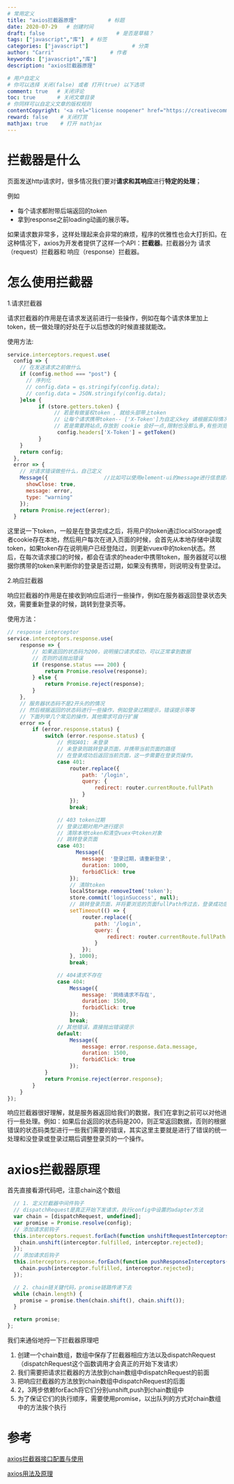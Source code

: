 ```yaml
---
# 常用定义
title: "axios拦截器原理"          # 标题
date: 2020-07-29   # 创建时间
draft: false                       # 是否是草稿？
tags: ["javascript","库"]  # 标签
categories: ["javascript"]              # 分类
author: "Carri"                  # 作者
keywords: ["javascript","库"]
description: "axios拦截器原理"  

# 用户自定义
# 你可以选择 关闭(false) 或者 打开(true) 以下选项
comment: true   # 关闭评论
toc: true       # 关闭文章目录
# 你同样可以自定义文章的版权规则
contentCopyright: '<a rel="license noopener" href="https://creativecommons.org/licenses/by-nc-nd/4.0/" target="_blank">CC BY-NC-ND 4.0</a>'
reward: false	 # 关闭打赏
mathjax: true    # 打开 mathjax
---
```


# 拦截器是什么
页面发送http请求时，很多情况我们要对**请求和其响应**进行**特定的处理**；

例如

* 每个请求都附带后端返回的token
* 拿到response之前loading动画的展示等。

如果请求数非常多，这样处理起来会非常的麻烦，程序的优雅性也会大打折扣。在这种情况下，axios为开发者提供了这样一个API：**拦截器**。拦截器分为 请求（request）拦截器和 响应（response）拦截器。

# 怎么使用拦截器
1.请求拦截器

请求拦截器的作用是在请求发送前进行一些操作，例如在每个请求体里加上token，统一做处理的好处在于以后想改的时候直接就能改。

使用方法:
```javascript
service.interceptors.request.use(
  config => {
    // 在发送请求之前做什么
    if (config.method === "post") {
      // 序列化
      // config.data = qs.stringify(config.data);
      // config.data = JSON.stringify(config.data);
    }else {
          if (store.getters.token) {
               // 若是有做鉴权token , 就给头部带上token
               // 让每个请求携带token-- ['X-Token']为自定义key 请根据实际情况自行修改
               // 若是需要跨站点,存放到 cookie 会好一点,限制也没那么多,有些浏览环境限制了 localstorage (隐身模式)的使用
                config.headers['X-Token'] = getToken()
          }
    }
    return config;
  },
  error => {
    // 对请求错误做些什么，自己定义
    Message({                  //比如可以使用element-ui的message进行信息提示
      showClose: true,
      message: error,
      type: "warning"
    });
    return Promise.reject(error);
  }
```
这里说一下token，一般是在登录完成之后，将用户的token通过localStorage或者cookie存在本地，然后用户每次在进入页面的时候，会首先从本地存储中读取token，如果token存在说明用户已经登陆过，则更新vuex中的token状态。然后，在每次请求接口的时候，都会在请求的header中携带token，服务器就可以根据你携带的token来判断你的登录是否过期，如果没有携带，则说明没有登录过。

2.响应拦截器

响应拦截器的作用是在接收到响应后进行一些操作，例如在服务器返回登录状态失效，需要重新登录的时候，跳转到登录页等。

使用方法：
```javascript
// response interceptor
service.interceptors.response.use(
    response => {
        // 如果返回的状态码为200，说明接口请求成功，可以正常拿到数据
        // 否则的话抛出错误
        if (response.status === 200) {
            return Promise.resolve(response);
        } else {
            return Promise.reject(response);
        }
    },
    // 服务器状态码不是2开头的的情况
    // 然后根据返回的状态码进行一些操作，例如登录过期提示，错误提示等等
    // 下面列举几个常见的操作，其他需求可自行扩展
    error => {
        if (error.response.status) {
            switch (error.response.status) {
                // 例如401: 未登录
                // 未登录则跳转登录页面，并携带当前页面的路径
                // 在登录成功后返回当前页面，这一步需要在登录页操作。
                case 401:
                    router.replace({
                        path: '/login',
                        query: {
                            redirect: router.currentRoute.fullPath
                        }
                    });
                    break;

                // 403 token过期
                // 登录过期对用户进行提示
                // 清除本地token和清空vuex中token对象
                // 跳转登录页面
                case 403:
                      Message({
                        message: '登录过期，请重新登录',
                        duration: 1000,
                        forbidClick: true
                    });
                    // 清除token
                    localStorage.removeItem('token');
                    store.commit('loginSuccess', null);
                    // 跳转登录页面，并将要浏览的页面fullPath传过去，登录成功后跳转需要访问的页面
                    setTimeout(() => {
                        router.replace({
                            path: '/login',
                            query: {
                                redirect: router.currentRoute.fullPath
                            }
                        });
                    }, 1000);
                    break;

                // 404请求不存在
                case 404:
                    Message({
                        message: '网络请求不存在',
                        duration: 1500,
                        forbidClick: true
                    });
                    break;
                // 其他错误，直接抛出错误提示
                default:
                    Message({
                        message: error.response.data.message,
                        duration: 1500,
                        forbidClick: true
                    });
            }
            return Promise.reject(error.response);
        }
    }
});
```

响应拦截器很好理解，就是服务器返回给我们的数据，我们在拿到之前可以对他进行一些处理。例如：如果后台返回的状态码是200，则正常返回数据，否则的根据错误的状态码类型进行一些我们需要的错误，其实这里主要就是进行了错误的统一处理和没登录或登录过期后调整登录页的一个操作。

# axios拦截器原理

首先直接看源代码吧，注意chain这个数组
```javascript
  // 1. 定义拦截器中间件钩子
  // dispatchRequest是真正开始下发请求，执行config中设置的adapter方法
  var chain = [dispatchRequest, undefined];
  var promise = Promise.resolve(config);
  // 添加请求前钩子
  this.interceptors.request.forEach(function unshiftRequestInterceptors(interceptor) {
    chain.unshift(interceptor.fulfilled, interceptor.rejected);
  });
  // 添加请求后钩子
  this.interceptors.response.forEach(function pushResponseInterceptors(interceptor) {
    chain.push(interceptor.fulfilled, interceptor.rejected);
  });

  // 2. chain链关键代码，promise链路传递下去
  while (chain.length) {
    promise = promise.then(chain.shift(), chain.shift());
  }

  return promise;
};
```

我们来通俗地捋一下拦截器原理吧

1. 创建一个chain数组，数组中保存了拦截器相应方法以及dispatchRequest（dispatchRequest这个函数调用才会真正的开始下发请求）
2. 我们需要把请求拦截器的方法放到chain数组中dispatchRequest的前面
3. 把响应拦截器的方法放到chain数组中dispatchRequest的后面
4. 2，3两步依赖forEach将它们分别unshift,push到chain数组中
5. 为了保证它们的执行顺序，需要使用promise，以出队列的方式对chain数组中的方法挨个执行


# 参考
[axios拦截器接口配置与使用](https://www.jianshu.com/p/646ed4edf51f)

[axios用法及原理](https://lq782655835.github.io/blogs/project/axios-usage-theory.html)